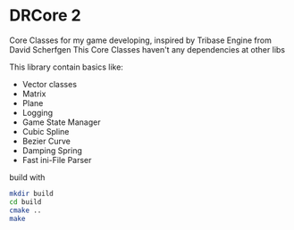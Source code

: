 # DRCore 2
Core Classes for my game developing, inspired by Tribase Engine from David Scherfgen
This Core Classes haven't any dependencies at other libs

This library contain basics like: 
- Vector classes
- Matrix
- Plane
- Logging
- Game State Manager
- Cubic Spline
- Bezier Curve
- Damping Spring
- Fast ini-File Parser

build with 
```bash
mkdir build
cd build
cmake .. 
make 
```